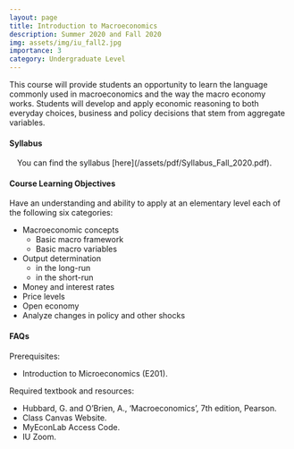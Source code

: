 ```yaml
---
layout: page
title: Introduction to Macroeconomics
description: Summer 2020 and Fall 2020
img: assets/img/iu_fall2.jpg
importance: 3
category: Undergraduate Level
---
```


This course will provide students an opportunity to learn the language commonly used in macroeconomics and the way the macro economy works. Students will develop and apply economic reasoning to both everyday choices, business and policy decisions that stem from aggregate variables.

<h4>Syllabus</h4>
<i class="fas fa-download"></i>&#8195;You can find the syllabus [here](/assets/pdf/Syllabus_Fall_2020.pdf).

<h4>Course Learning Objectives</h4>
Have an understanding and ability to apply at an elementary level each of the following six categories:
<ul>
<li>Macroeconomic concepts
<ul>
<li>Basic macro framework</li>
<li>Basic macro variables</li>
</ul>
</li>
<li>Output determination
<ul>
<li>in the long-run</li>
<li>in the short-run</li>
</ul>
</li>
<li>Money and interest rates</li>
<li>Price levels</li>
<li>Open economy</li>
<li>Analyze changes in policy and other shocks</li>
</ul>

<h4>FAQs</h4>
Prerequisites:
<ul>
<li>Introduction to Microeconomics (E201).</li>
</ul>

Required textbook and resources:
<ul>
<li>Hubbard, G. and O’Brien, A., ‘Macroeconomics’, 7th edition, Pearson.</li>
<li>Class Canvas Website.</li>
<li>MyEconLab Access Code.</li>
<li>IU Zoom.</li>
</ul>